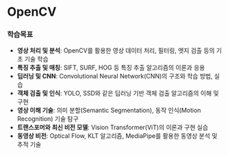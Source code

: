 # OpenCV

### 학습목표
- <b>영상 처리 및 분석</b>: OpenCV를 활용한 영상 데이터 처리, 필터링, 엣지 검출 등의 기초 기술 학습
- <b>특징 추출 및 매칭</b>: SIFT, SURF, HOG 등 특징 추출 알고리즘의 이론과 응용
- <b>딥러닝 및 CNN</b>: Convolutional Neural Network(CNN)의 구조와 학습 방법, 실습
- <b>객체 검출 및 인식</b>: YOLO, SSD와 같은 딥러닝 기반 객체 검출 알고리즘의 이해 및 구현
- <b>영상 이해 기술</b>: 의미 분할(Semantic Segmentation), 동작 인식(Motion Recognition) 기술 탐구
- <b>트랜스포머와 최신 비전 모델</b>: Vision Transformer(ViT)의 이론과 구현 실습
- <b>동영상 비전</b>: Optical Flow, KLT 알고리즘, MediaPipe를 활용한 동영상 분석 및 추적 기술
